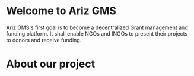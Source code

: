 # Welcome to Ariz GMS
Ariz GMS's first goal is to become a decentralized Grant management and funding platform. It shall enable NGOs and INGOs to present their projects to donors and receive funding.

# **About our project**
